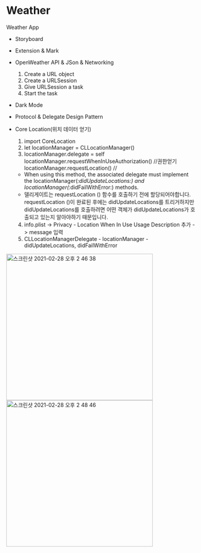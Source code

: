 # Weather
Weather App

- Storyboard

- Extension & Mark

- OpenWeather API & JSon & Networking
   1. Create a URL object
   2. Create a URLSession
   3. Give URLSession a task
   4. Start the task
   
- Dark Mode

- Protocol & Delegate Design Pattern

- Core Location(위치 데이터 얻기)
   1. import CoreLocation
   2. let locationManager = CLLocationManager()
   3. locationManager.delegate = self
      locationManager.requestWhenInUseAuthorization() //권한얻기
      locationManager.requestLocation() //
      
   * When using this method, the associated delegate must implement the locationManager(_:didUpdateLocations:) and locationManager(_:didFailWithError:) methods. 
   * 델리게이트는 requestLocation () 함수를 호출하기 전에 할당되어야합니다. requestLocation ()이 완료된 후에는 didUpdateLocations를 트리거하지만 didUpdateLocations를 호출하려면 어떤 객체가        didUpdateLocations가 호출되고 있는지 알아야하기 때문입니다. 


   4. info.plist -> Privacy - Location When In Use Usage Description 추가 -> message 입력
   5. CLLocationManagerDelegate - locationManager - didUpdateLocations, didFailWithError


<img width="388" alt="스크린샷 2021-02-28 오후 2 46 38" src="https://user-images.githubusercontent.com/68727819/109409197-f1663600-79d3-11eb-8503-f68e1cfdc791.png"><img width="388" alt="스크린샷 2021-02-28 오후 2 48 46" src="https://user-images.githubusercontent.com/68727819/109409215-18bd0300-79d4-11eb-8747-e886d74b0125.png">

